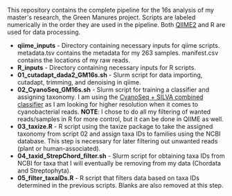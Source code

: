 This repository contains the complete pipeline for the 16s analysis of my master's research, the Green Manures project. Scripts are labeled numerically in the order they are used in the pipeline. Both [QIIME2](https://docs.qiime2.org/2024.10/tutorials/qiime2-for-experienced-microbiome-researchers/) and R are used for data processing. 

* **qiime_inputs** - Directory containing necessary inputs for qiime scripts. metadata.tsv contains the metadata for my 263 samples. manifest.csv contains the locations of my raw reads. 
* **R_inputs** - Directory containing necessary inputs for R scripts. 
* **01_cutadapt_dada2_GM16s.sh** - Slurm script for data importing, cutadapt, trimming, and denoising in qiime.
* **02_CyanoSeq_GM16s.sh** - Slurm script for training a classifier and assigning taxonomy. I am using the [CyanoSeq + SILVA combined classifier](https://zenodo.org/records/13910424) as I am looking for higher resolution when it comes to cyanobacterial reads.
**NOTE**: I chose to do all my filtering of wanted reads/samples in R for more control, but it can be done in QIIME as well.
* **03_taxize.R**  - R script using the taxize package to take the assigned taxonomy from script 02 and assign taxa IDs to families using the NCBI database. This step is necessary for later filtering out unwanted reads (plant or human-associated). 
* **04_taxid_StrepChord_filter.sh** - Slurm script for obtaining taxa IDs from NCBI for taxa that I will eventually be removing from my data (Chordata and Streptophyta).
* **05_filter_taxaIDs.R** - R script that filters data based on taxa IDs determined in the previous scripts. Blanks are also removed at this step.


